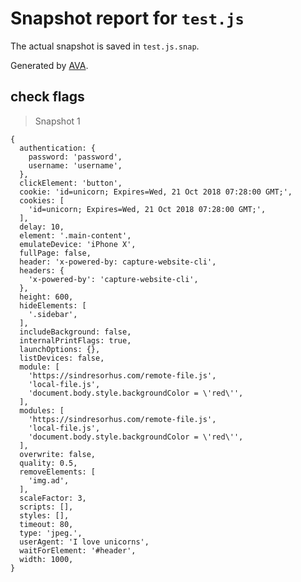 # Snapshot report for `test.js`

The actual snapshot is saved in `test.js.snap`.

Generated by [AVA](https://ava.li).

## check flags

> Snapshot 1

    {
      authentication: {
        password: 'password',
        username: 'username',
      },
      clickElement: 'button',
      cookie: 'id=unicorn; Expires=Wed, 21 Oct 2018 07:28:00 GMT;',
      cookies: [
        'id=unicorn; Expires=Wed, 21 Oct 2018 07:28:00 GMT;',
      ],
      delay: 10,
      element: '.main-content',
      emulateDevice: 'iPhone X',
      fullPage: false,
      header: 'x-powered-by: capture-website-cli',
      headers: {
        'x-powered-by': 'capture-website-cli',
      },
      height: 600,
      hideElements: [
        '.sidebar',
      ],
      includeBackground: false,
      internalPrintFlags: true,
      launchOptions: {},
      listDevices: false,
      module: [
        'https://sindresorhus.com/remote-file.js',
        'local-file.js',
        'document.body.style.backgroundColor = \'red\'',
      ],
      modules: [
        'https://sindresorhus.com/remote-file.js',
        'local-file.js',
        'document.body.style.backgroundColor = \'red\'',
      ],
      overwrite: false,
      quality: 0.5,
      removeElements: [
        'img.ad',
      ],
      scaleFactor: 3,
      scripts: [],
      styles: [],
      timeout: 80,
      type: 'jpeg.',
      userAgent: 'I love unicorns',
      waitForElement: '#header',
      width: 1000,
    }
